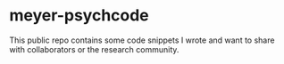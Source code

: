 # meyer-psychcode
This public repo contains some code snippets I wrote and want to share with collaborators or the research community.
